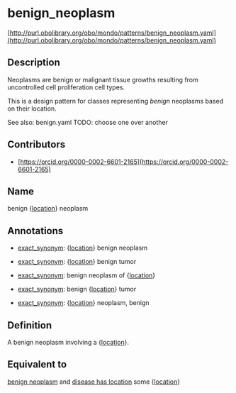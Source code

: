 # benign_neoplasm 

[http://purl.obolibrary.org/obo/mondo/patterns/benign_neoplasm.yaml](http://purl.obolibrary.org/obo/mondo/patterns/benign_neoplasm.yaml)
## Description 



Neoplasms are benign or malignant tissue growths resulting from uncontrolled cell proliferation cell types.

This is a design pattern for classes representing *benign* neoplasms based on their location.

See also: benign.yaml TODO: choose one over another
## Contributors 
* [https://orcid.org/0000-0002-6601-2165](https://orcid.org/0000-0002-6601-2165) 
## Name 

benign {[location](http://www.w3.org/2002/07/owl#Thing)} neoplasm

## Annotations 

* [exact_synonym](http://www.geneontology.org/formats/oboInOwl#hasExactSynonym): {[location](http://www.w3.org/2002/07/owl#Thing)} benign neoplasm

* [exact_synonym](http://www.geneontology.org/formats/oboInOwl#hasExactSynonym): {[location](http://www.w3.org/2002/07/owl#Thing)} benign tumor

* [exact_synonym](http://www.geneontology.org/formats/oboInOwl#hasExactSynonym): benign neoplasm of {[location](http://www.w3.org/2002/07/owl#Thing)}

* [exact_synonym](http://www.geneontology.org/formats/oboInOwl#hasExactSynonym): benign {[location](http://www.w3.org/2002/07/owl#Thing)} tumor

* [exact_synonym](http://www.geneontology.org/formats/oboInOwl#hasExactSynonym): {[location](http://www.w3.org/2002/07/owl#Thing)} neoplasm, benign

## Definition 

A benign neoplasm involving a {[location](http://www.w3.org/2002/07/owl#Thing)}.

## Equivalent to 

[benign neoplasm](http://purl.obolibrary.org/obo/MONDO_0005165) and [disease has location](http://purl.obolibrary.org/obo/RO_0004026) some {[location](http://www.w3.org/2002/07/owl#Thing)}

